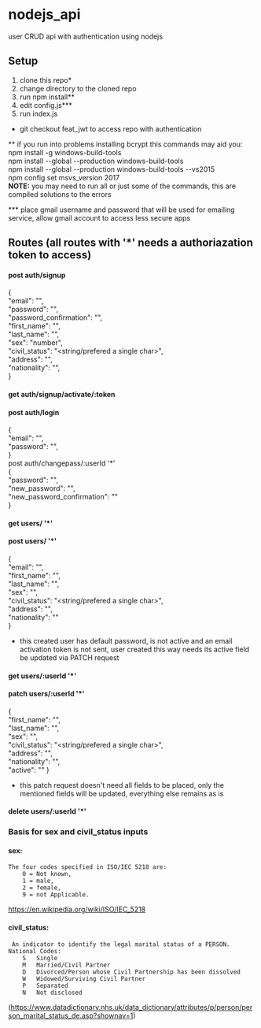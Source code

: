 # nodejs_api
user CRUD api with authentication using nodejs

## Setup
1) clone this repo*  
2) change directory to the cloned repo  
3) run npm install**  
4) edit config.js***  
5) run index.js  
  
* git checkout feat_jwt to access repo with authentication  

** if you run into problems installing bcrypt this commands may aid you:  
npm install -g windows-build-tools  
npm install --global --production windows-build-tools  
npm install --global --production windows-build-tools --vs2015  
npm config set msvs_version 2017  
<b>NOTE:</b> you may need to run all or just some of the commands, this are compiled solutions to the errors
  
*** place gmail username and password that will be used for emailing service, allow gmail account to access less secure apps  

## Routes (all routes with '*' needs a authoriazation token to access)
#### post auth/signup  
{  
	"email": "<string>",  
	"password": "<string>",  
  "password_confirmation": "<string>",  
  "first_name": "<string>",  
  "last_name": "<string>",  
  "sex": "number",  
  "civil_status": "<string/prefered a single char>",  
  "address": "<string>",  
  "nationality": "<string>",  
}  
#### get auth/signup/activate/:token  
#### post auth/login  
{  
	"email": "<string>",  
	"password": "<string>",  
}  
post auth/changepass/:userId '*'  
{  
	"password": "<string>",  
	"new_password": "<string>",  
	"new_password_confirmation": "<string>"  
}  
  
#### get users/ '*'  
#### post users/ '*'  
{  
	"email": "<string>",   
  "first_name": "<string>",  
  "last_name": "<string>",  
  "sex": "<number>",  
  "civil_status": "<string/prefered a single char>",  
  "address": "<string>",  
  "nationality": "<string>"    
}  
* this created user has default password, is not active and an email activation token is not sent, user created this way needs its active field be updated via PATCH request  
#### get users/:userId '*'  
#### patch users/:userId '*'  
{     
  "first_name": "<string>",  
  "last_name": "<string>",  
  "sex": "<number>",  
  "civil_status": "<string/prefered a single char>",  
  "address": "<string>",  
  "nationality": "<string>",  
  "active": "<boolean>"
} 
* this patch request doesn't need all fields to be placed, only the mentioned fields will be updated, everything else remains as is  
#### delete users/:userId '*'  
  
### Basis for sex and civil_status inputs

#### sex:  
    The four codes specified in ISO/IEC 5218 are:  
        0 = Not known,  
        1 = male,  
        2 = female,  
        9 = not Applicable.  
https://en.wikipedia.org/wiki/ISO/IEC_5218  
          
 #### civil_status:  
     An indicator to identify the legal marital status of a PERSON.  
    National Codes:  
        S	Single  
        M	Married/Civil Partner  
        D	Divorced/Person whose Civil Partnership has been dissolved  
        W	Widowed/Surviving Civil Partner  
        P	Separated  
        N	Not disclosed  
(https://www.datadictionary.nhs.uk/data_dictionary/attributes/p/person/person_marital_status_de.asp?shownav=1)  
